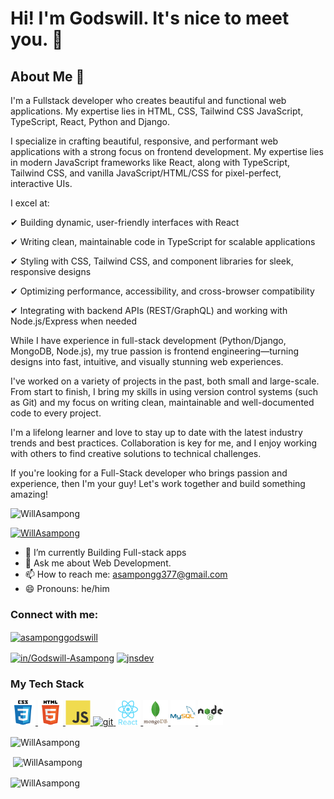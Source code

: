 
<h1 align="left"> Hi! I'm Godswill. It's nice to meet you. 👋</h1>

<h2 align="left">About Me 👨</h2>

<p align="left">I'm a Fullstack developer who creates beautiful and functional web applications. My expertise lies in HTML, CSS, Tailwind CSS JavaScript, TypeScript, React, Python and Django.

I specialize in crafting beautiful, responsive, and performant web applications with a strong focus on frontend development. My expertise lies in modern JavaScript frameworks like React, along with TypeScript, Tailwind CSS, and vanilla JavaScript/HTML/CSS for pixel-perfect, interactive UIs.

I excel at:
<p> ✔ Building dynamic, user-friendly interfaces with React </p>
<p> ✔ Writing clean, maintainable code in TypeScript for scalable applications </p>
<p> ✔ Styling with CSS, Tailwind CSS, and component libraries for sleek, responsive designs </p>
<p> ✔ Optimizing performance, accessibility, and cross-browser compatibility </p>
<p> ✔ Integrating with backend APIs (REST/GraphQL) and working with Node.js/Express when needed </p>

While I have experience in full-stack development (Python/Django, MongoDB, Node.js), my true passion is frontend engineering—turning designs into fast, intuitive, and visually stunning web experiences.

I've worked on a variety of projects in the past, both small and large-scale. From start to finish, I bring my skills in using version control systems (such as Git) and my focus on writing clean, maintainable and well-documented code to every project.

I'm a lifelong learner and love to stay up to date with the latest industry trends and best practices. Collaboration is key for me, and I enjoy working with others to find creative solutions to technical challenges.

If you're looking for a Full-Stack developer who brings passion and experience, then I'm your guy! Let's work together and build something amazing!

</p>

<p align="left"> <img src="https://komarev.com/ghpvc/?username=WillAsampong&label=Profile%20views&color=0e75b6&style=flat" alt="WillAsampong"/> </p>

<p align="left"> <a href="https://github.com/ryo-ma/github-profile-trophy"><img src="https://github-profile-trophy.vercel.app/?username=WillAsampong" alt="WillAsampong" /></a> </p>


- 🌱 I’m currently Building Full-stack apps
- 💬 Ask me about Web Development.
- 📫 How to reach me: asampongg377@gmail.com 
- 😄 Pronouns: he/him 


<h3 align="left">Connect with me:</h3>
<p align="left">
<a href="https://x.com/WillAsampong19" target="blank"><img align="center" src="https://raw.githubusercontent.com/rahuldkjain/github-profile-readme-generator/master/src/images/icons/Social/twitter.svg" alt="asamponggodswill" height="30" width="40" /></a>

<a href="https://www.linkedin.com/in/godswill-asampong-b50273294/" target="blank"><img align="center" src="https://raw.githubusercontent.com/rahuldkjain/github-profile-readme-generator/master/src/images/icons/Social/linked-in-alt.svg"  alt="in/Godswill-Asampong" height="30" width="40" /></a>
<a href="https://www.instagram.com/_will.asampong/" target="blank"><img align="center" src="https://raw.githubusercontent.com/rahuldkjain/github-profile-readme-generator/master/src/images/icons/Social/instagram.svg" alt="jnsdev" height="30" width="40" /></a>
</p>

<h3 align="left">My Tech Stack</h3>
<p align="left"> </a> <a href="https://www.w3schools.com/css/" target="_blank" rel="noreferrer"> <img src="https://raw.githubusercontent.com/devicons/devicon/master/icons/css3/css3-original-wordmark.svg" alt="css3" width="40" height="40"/> </a>  <a href="https://www.w3.org/html/" target="_blank" rel="noreferrer"> <img src="https://raw.githubusercontent.com/devicons/devicon/master/icons/html5/html5-original-wordmark.svg" alt="html5" width="40" height="40"/> </a> <a href="https://developer.mozilla.org/en-US/docs/Web/JavaScript" target="_blank" rel="noreferrer"> <img src="https://raw.githubusercontent.com/devicons/devicon/master/icons/javascript/javascript-original.svg" alt="javascript" width="40" height="40"/> </a> <a href="https://git-scm.com/" target="_blank" rel="noreferrer"> <img src="https://www.vectorlogo.zone/logos/git-scm/git-scm-icon.svg" alt="git" width="40" height="40"/> </a> <a href="https://reactjs.org/" target="_blank" rel="noreferrer"> <img src="https://raw.githubusercontent.com/devicons/devicon/master/icons/react/react-original-wordmark.svg" alt="react" width="40" height="40"/> </a> <a href="https://www.mongodb.com/" target="_blank" rel="noreferrer"> <img src="https://raw.githubusercontent.com/devicons/devicon/master/icons/mongodb/mongodb-original-wordmark.svg" alt="mongodb" width="40" height="40"/> </a> <a href="https://www.mysql.com/" target="_blank" rel="noreferrer"> <img src="https://raw.githubusercontent.com/devicons/devicon/master/icons/mysql/mysql-original-wordmark.svg" alt="mysql" width="40" height="40"/> </a> <a href="https://nodejs.org" target="_blank" rel="noreferrer"> <img src="https://raw.githubusercontent.com/devicons/devicon/master/icons/nodejs/nodejs-original-wordmark.svg" alt="nodejs" width="40" height="40"/> </a> </p>

<p><img align="center" src="https://github-readme-stats.vercel.app/api/top-langs?username=WillAsampong&show_icons=true&locale=en&layout=compact" alt="WillAsampong" /></p>


<p>&nbsp;<img align="center" src="https://github-readme-stats.vercel.app/api?username=WillAsampong&show_icons=true&locale=en" alt="WillAsampong" /></p>

<p><img align="center" src="https://github-readme-streak-stats.herokuapp.com/?user=WillAsampong&" alt="WillAsampong" /></p>

